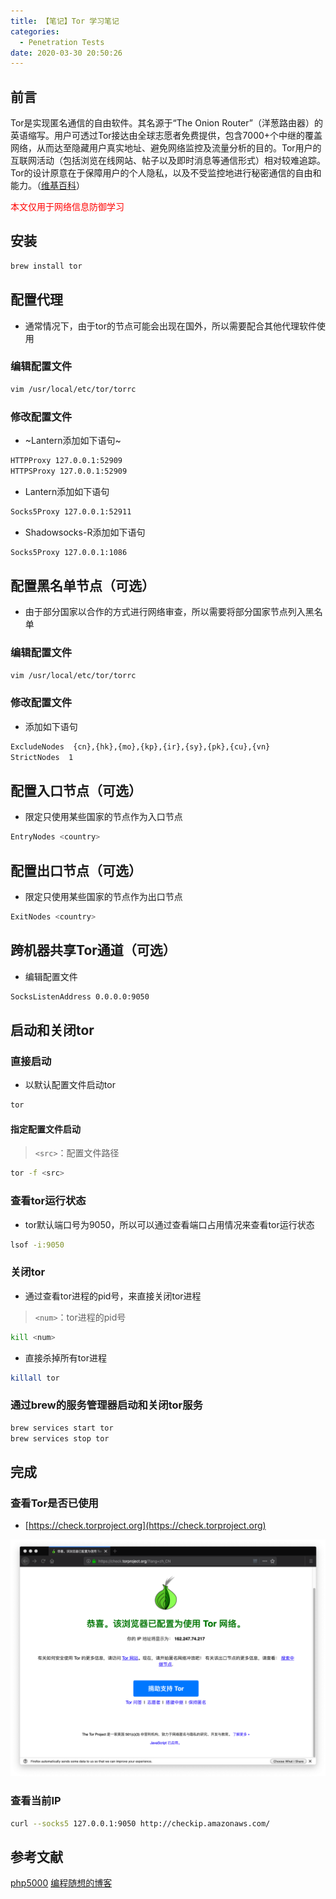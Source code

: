 ```yaml
---
title: 【笔记】Tor 学习笔记
categories:
  - Penetration Tests
date: 2020-03-30 20:50:26
---
```


## 前言

Tor是实现匿名通信的自由软件。其名源于“The Onion Router”（洋葱路由器）的英语缩写。用户可透过Tor接达由全球志愿者免费提供，包含7000+个中继的覆盖网络，从而达至隐藏用户真实地址、避免网络监控及流量分析的目的。Tor用户的互联网活动（包括浏览在线网站、帖子以及即时消息等通信形式）相对较难追踪。Tor的设计原意在于保障用户的个人隐私，以及不受监控地进行秘密通信的自由和能力。（[维基百科](https://zh.wikipedia.org/wiki/Tor)）

<font color="red">本文仅用于网络信息防御学习</font>

<!-- more -->

## 安装

``` sh
brew install tor
```

## 配置代理

- 通常情况下，由于tor的节点可能会出现在国外，所以需要配合其他代理软件使用

### 编辑配置文件

``` sh
vim /usr/local/etc/tor/torrc
```

### 修改配置文件

- ~Lantern添加如下语句~

``` sh
HTTPProxy 127.0.0.1:52909
HTTPSProxy 127.0.0.1:52909
```

- Lantern添加如下语句

``` sh
Socks5Proxy 127.0.0.1:52911
```

- Shadowsocks-R添加如下语句

``` sh
Socks5Proxy 127.0.0.1:1086
```

## 配置黑名单节点（可选）

- 由于部分国家以合作的方式进行网络审查，所以需要将部分国家节点列入黑名单

### 编辑配置文件

``` sh
vim /usr/local/etc/tor/torrc
```

### 修改配置文件

- 添加如下语句

``` sh
ExcludeNodes  {cn},{hk},{mo},{kp},{ir},{sy},{pk},{cu},{vn}
StrictNodes  1
```

## 配置入口节点（可选）

- 限定只使用某些国家的节点作为入口节点

``` sh
EntryNodes <country>
```

## 配置出口节点（可选）

- 限定只使用某些国家的节点作为出口节点

``` sh
ExitNodes <country>
```

## 跨机器共享Tor通道（可选）

- 编辑配置文件

``` sh
SocksListenAddress 0.0.0.0:9050
```

## 启动和关闭tor

### 直接启动

- 以默认配置文件启动tor

``` sh
tor
```

#### 指定配置文件启动

> `<src>`：配置文件路径

``` sh
tor -f <src>
```

### 查看tor运行状态

- tor默认端口号为9050，所以可以通过查看端口占用情况来查看tor运行状态

``` sh
lsof -i:9050
```

### 关闭tor

- 通过查看tor进程的pid号，来直接关闭tor进程

> `<num>`：tor进程的pid号

``` sh
kill <num>
```

- 直接杀掉所有tor进程

``` sh
killall tor
```

### 通过brew的服务管理器启动和关闭tor服务

``` sh
brew services start tor
brew services stop tor
```

## 完成

### 查看Tor是否已使用

- [https://check.torproject.org](https://check.torproject.org)

![01.png](/images/20200330205026/01.png)

### 查看当前IP

``` sh
curl --socks5 127.0.0.1:9050 http://checkip.amazonaws.com/
```

## 参考文献

[php5000](https://www.php5000.com/index/content/index/id/218)
[编程随想的博客](https://program-think.blogspot.com/2013/11/tor-faq.html)

